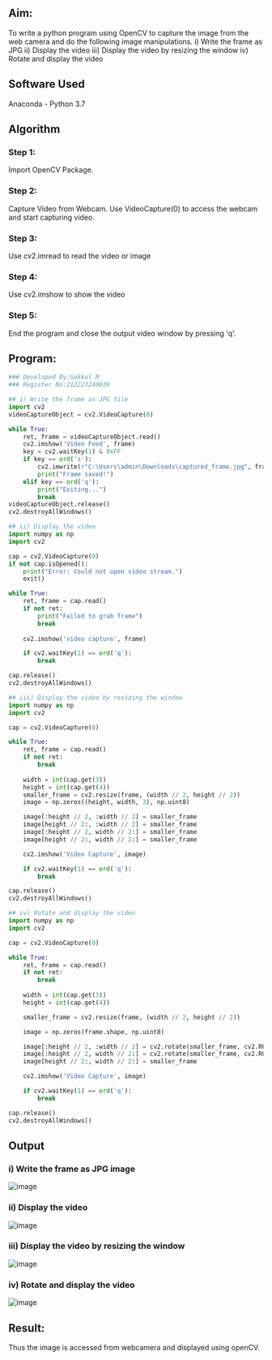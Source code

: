 
## Aim:
 
To write a python program using OpenCV to capture the image from the web camera and do the following image manipulations.
i) Write the frame as JPG 
ii) Display the video 
iii) Display the video by resizing the window
iv) Rotate and display the video

## Software Used
Anaconda - Python 3.7
## Algorithm
### Step 1:
Import OpenCV Package.
### Step 2:
Capture Video from Webcam. Use VideoCapture(0) to access the webcam and start capturing video.
### Step 3:
Use cv2.imread to read the video or image
### Step 4:
Use cv2.imshow to show the video
### Step 5:
End the program and close the output video window by pressing 'q'.
## Program:
``` Python
### Developed By:Gokkul M
### Register No:212223240039

## i) Write the frame as JPG file
import cv2
videoCaptureObject = cv2.VideoCapture(0)

while True:
    ret, frame = videoCaptureObject.read()
    cv2.imshow('Video Feed', frame)
    key = cv2.waitKey(1) & 0xFF
    if key == ord('s'):
        cv2.imwrite(r"C:\Users\admin\Downloads\captured_frame.jpg", frame)
        print("Frame saved!")
    elif key == ord('q'):
        print("Exiting...")
        break
videoCaptureObject.release()
cv2.destroyAllWindows()

## ii) Display the video
import numpy as np
import cv2

cap = cv2.VideoCapture(0)
if not cap.isOpened():
    print("Error: Could not open video stream.")
    exit()

while True:
    ret, frame = cap.read()
    if not ret:
        print("Failed to grab frame")
        break
    
    cv2.imshow('video capture', frame)

    if cv2.waitKey(1) == ord('q'):
        break

cap.release()
cv2.destroyAllWindows()

## iii) Display the video by resizing the window
import numpy as np
import cv2

cap = cv2.VideoCapture(0)

while True:
    ret, frame = cap.read()
    if not ret:
        break
    
    width = int(cap.get(3))  
    height = int(cap.get(4))  
    smaller_frame = cv2.resize(frame, (width // 2, height // 2))
    image = np.zeros((height, width, 3), np.uint8)

    image[:height // 2, :width // 2] = smaller_frame  
    image[height // 2:, :width // 2] = smaller_frame  
    image[:height // 2, width // 2:] = smaller_frame  
    image[height // 2:, width // 2:] = smaller_frame  

    cv2.imshow('Video Capture', image)

    if cv2.waitKey(1) == ord('q'):
        break

cap.release()
cv2.destroyAllWindows()

## iv) Rotate and display the video
import numpy as np
import cv2

cap = cv2.VideoCapture(0)

while True:
    ret, frame = cap.read()
    if not ret:
        break
    
    width = int(cap.get(3)) 
    height = int(cap.get(4)) 

    smaller_frame = cv2.resize(frame, (width // 2, height // 2))

    image = np.zeros(frame.shape, np.uint8)

    image[:height // 2, :width // 2] = cv2.rotate(smaller_frame, cv2.ROTATE_180)
    image[:height // 2, width // 2:] = cv2.rotate(smaller_frame, cv2.ROTATE_180) 
    image[height // 2:, width // 2:] = smaller_frame 

    cv2.imshow('Video Capture', image)

    if cv2.waitKey(1) == ord('q'):
        break

cap.release()
cv2.destroyAllWindows()

```
## Output

### i) Write the frame as JPG image
![image](https://github.com/user-attachments/assets/23d57ea6-97ea-47d0-b768-bfad2c9ca988)

### ii) Display the video
![image](https://github.com/user-attachments/assets/a133d6b8-d170-44ef-8c87-35685b5a2473)

### iii) Display the video by resizing the window
![image](https://github.com/user-attachments/assets/752270b1-d26e-4150-9f1e-4f110dd5f29f)

### iv) Rotate and display the video
![image](https://github.com/user-attachments/assets/56b08ee1-471a-4db3-9c6c-c128ec442ce8)

## Result:
Thus the image is accessed from webcamera and displayed using openCV.

